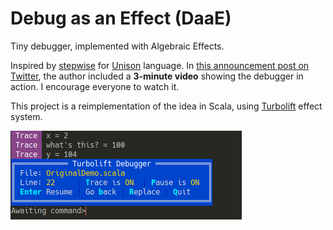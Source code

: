 # Debug as an Effect (DaaE)

Tiny debugger, implemented with Algebraic Effects.

Inspired by [stepwise](https://share.unison-lang.org/@pchiusano/stepwise)
for [Unison](https://www.unison-lang.org/) language.
In [this announcement post on Twitter](https://twitter.com/pchiusano/status/1502760429466042368),
the author included a **3-minute video** showing the debugger in action.
I encourage everyone to watch it.

This project is a reimplementation of the idea in Scala,
using [Turbolift](https://github.com/marcinzh/turbolift) effect system.

![image](img/screenshot.png)
